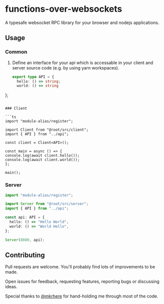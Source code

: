 # functions-over-websockets

A typesafe websocket RPC library for your browser and nodejs applications.

## Usage

### Common

1. Define an interface for your api which is accessable in your client and server source code (e.g. by using yarn workspaces).

   ```ts
   export type API = { 
     hello: () => string; 
     world: () => string 
  };
   ```

### Client

```ts
import "module-alias/register";

import Client from "@root/src/client";
import { API } from "../api";

const client = Client<API>();

const main = async () => {
  console.log(await client.hello());
  console.log(await client.world());
};

main();
```

### Server

```ts
import "module-alias/register";

import Server from "@root/src/server";
import { API } from "../api";

const api: API = {
  hello: () => "Hello World",
  world: () => "World Hello",
};

Server(8080, api);
```

## Contributing

Pull requests are welcome. You'll probably find lots of improvements to be made.

Open issues for feedback, requesting features, reporting bugs or discussing ideas.

Special thanks to [@mkrhere](https://github.com/mkrhere) for hand-holding me through most of the code.
